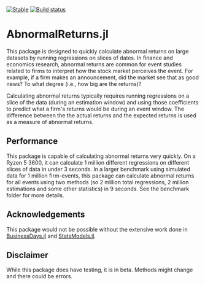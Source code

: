 [![Stable](https://img.shields.io/badge/docs-stable-blue.svg)](https://docs.juliahub.com/AbnormalReturns/)
[![Build status](https://github.com/junder873/AbnormalReturns.jl/workflows/CI/badge.svg)](https://github.com/junder873/AbnormalReturns.jl/actions)

# AbnormalReturns.jl

This package is designed to quickly calculate abnormal returns on large datasets by running regressions on slices of dates. In finance and economics research, abnormal returns are common for event studies related to firms to interpret how the stock market perceives the event. For example, if a firm makes an announcement, did the market see that as good news? To what degree (i.e., how big are the returns)?

Calculating abnormal returns typically requires running regressions on a slice of the data (during an estimation window) and using those coefficients to predict what a firm's returns would be during an event window. The difference between the the actual returns and the expected returns is used as a measure of abnormal returns.

## Performance

This package is capable of calculating abnormal returns very quickly. On a Ryzen 5 3600, it can calculate 1 million different regressions on different slices of data in under 3 seconds. In a larger benchmark using simulated data for 1 million firm-events, this package can calculate abnormal returns for all events using two methods (so 2 million total regressions, 2 million estimations and some other statistics) in 9 seconds. See the benchmark folder for more details.

## Acknowledgements

This package would not be possible without the extensive work done in [BusinessDays.jl](https://github.com/JuliaFinance/BusinessDays.jl) and [StatsModels.jl](https://github.com/JuliaStats/StatsModels.jl).

## Disclaimer

While this package does have testing, it is in beta. Methods might change and there could be errors.